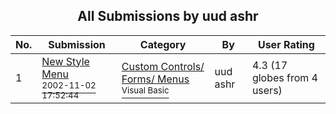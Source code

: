 ﻿<div align="center">

## All Submissions by uud ashr

</div>

No.  | Submission | Category | By   | User Rating
---- | ---------- | -------- | ---- | -----------
1 | [New Style Menu<br /><sup>2002-11-02 17:52:44</sup>](https://github.com/Planet-Source-Code/uud-ashr-new-style-menu__1-44442) | [Custom Controls/ Forms/  Menus<br /><sup>Visual Basic</sup>](../ByCategory/custom-controls-forms-menus__1-4.md) | uud ashr | 4.3 (17 globes from 4 users)
